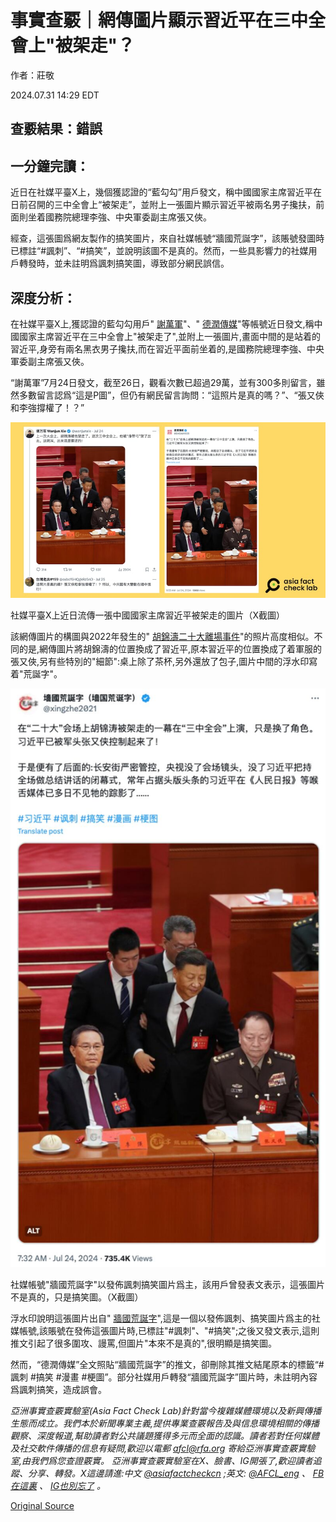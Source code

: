 # 事實查覈｜網傳圖片顯示習近平在三中全會上"被架走"？

作者：莊敬

2024.07.31 14:29 EDT

## 查覈結果：錯誤

## 一分鐘完讀：

近日在社媒平臺X上，幾個獲認證的“藍勾勾”用戶發文，稱中國國家主席習近平在日前召開的三中全會上“被架走”，並附上一張圖片顯示習近平被兩名男子攙扶，前面則坐着國務院總理李強、中央軍委副主席張又俠。

經查，這張圖爲網友製作的搞笑圖片，來自社媒帳號“牆國荒誕字”，該賬號發圖時已標註“#諷刺”、“#搞笑”，並說明該圖不是真的。然而，一些具影響力的社媒用戶轉發時，並未註明爲諷刺搞笑圖，導致部分網民誤信。

## 深度分析：

在社媒平臺X上,獲認證的藍勾勾用戶" [謝萬軍](https://twitter.com/wanjunxie/status/1815902163291234434)"、" [德潤傳媒](https://x.com/DXDWX999/status/1815913058549784974)"等帳號近日發文,稱中國國家主席習近平在三中全會上"被架走了",並附上一張圖片,畫面中間的是站着的習近平,身旁有兩名黑衣男子攙扶,而在習近平面前坐着的,是國務院總理李強、中央軍委副主席張又俠。

“謝萬軍”7月24日發文，截至26日，觀看次數已超過29萬，並有300多則留言，雖然多數留言認爲“這是P圖”，但仍有網民留言詢問：“這照片是真的嗎？”、“張又俠和李強撐權了！？”

![社媒平臺X上近日流傳一張中國國家主席習近平被架走的圖片（X截圖）](images/SDFMQFFGKTEZKWZG5KV6WSULWU.png)

社媒平臺X上近日流傳一張中國國家主席習近平被架走的圖片（X截圖）

該網傳圖片的構圖與2022年發生的" [胡錦濤二十大離場事件](https://www.reuters.com/world/china/former-chinese-president-hu-jintao-escorted-out-party-congress-2022-10-22/)"的照片高度相似。不同的是,網傳圖片將胡錦濤的位置換成了習近平,原本習近平的位置換成了着軍服的張又俠,另有些特別的"細節":桌上除了茶杯,另外還放了包子,圖片中間的浮水印寫着"荒誕字"。

![社媒帳號"牆國荒誕字"以發佈諷刺搞笑圖片爲主，該用戶曾發表文表示，這張圖片不是真的，只是搞笑圖。（X截圖）](images/UOZWKFTPWLXUNEJFIAQFWGOROI.png)

社媒帳號"牆國荒誕字"以發佈諷刺搞笑圖片爲主，該用戶曾發表文表示，這張圖片不是真的，只是搞笑圖。（X截圖）

浮水印說明這張圖片出自" [牆國荒誕字](https://twitter.com/xingzhe2021/status/1815892735926112450)",這是一個以發佈諷刺、搞笑圖片爲主的社媒帳號,該賬號在發佈這張圖片時,已標註"#諷刺"、"#搞笑";之後又發文表示,這則推文引起了很多圍攻、謾罵,但圖片"本來不是真的",很明顯是搞笑圖。

然而，“德潤傳媒”全文照貼“牆國荒誕字”的推文，卻刪除其推文結尾原本的標籤“#諷刺 #搞笑 #漫畫 #梗圖”。部分社媒用戶轉發“牆國荒誕字”圖片時，未註明內容爲諷刺搞笑，造成誤會。

*亞洲事實查覈實驗室(Asia Fact Check Lab)針對當今複雜媒體環境以及新興傳播生態而成立。我們本於新聞專業主義,提供專業查覈報告及與信息環境相關的傳播觀察、深度報道,幫助讀者對公共議題獲得多元而全面的認識。讀者若對任何媒體及社交軟件傳播的信息有疑問,歡迎以電郵*  [*afcl@rfa.org*](mailto:afcl@rfa.org)  *寄給亞洲事實查覈實驗室,由我們爲您查證覈實。* *亞洲事實查覈實驗室在X、臉書、IG開張了,歡迎讀者追蹤、分享、轉發。X這邊請進:中文*  [*@asiafactcheckcn*](https://twitter.com/asiafactcheckcn)  *;英文:*  [*@AFCL\_eng*](https://twitter.com/AFCL_eng)  *、*  [*FB在這裏*](https://www.facebook.com/asiafactchecklabcn)  *、*  [*IG也別忘了*](https://www.instagram.com/asiafactchecklab/)  *。*



[Original Source](https://www.rfa.org/mandarin/shishi-hecha/hc-thirdplenum-xi-jinping-07312024142420.html)